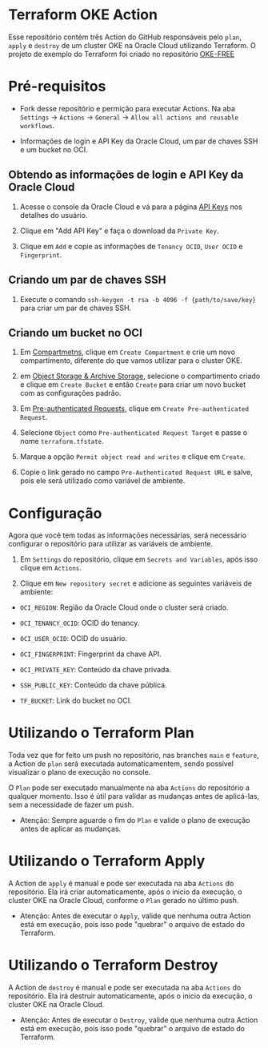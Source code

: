 # Terraform OKE Action

Esse repositório contém três Action do GitHub responsáveis pelo `plan`, `apply` e `destroy` de um cluster OKE na Oracle Cloud utilizando Terraform. O projeto de exemplo do Terraform foi criado no repositório [OKE-FREE]()

# Pré-requisitos

- Fork desse repositório e permição para executar Actions. Na aba `Settings` -> `Actions` -> `General` -> `Allow all actions and reusable workflows`.

- Informações de login e API Key da Oracle Cloud, um par de chaves SSH e um bucket no OCI.

## Obtendo as informações de login e API Key da Oracle Cloud

1. Acesse o console da Oracle Cloud e vá para a página [API Keys](https://cloud.oracle.com/identity/domains/my-profile/api-keys) nos detalhes do usuário.

2. Clique em "Add API Key" e faça o download da `Private Key`.

3. Clique em `Add` e copie as informações de `Tenancy OCID`, `User OCID` e `Fingerprint`.

## Criando um par de chaves SSH

1. Execute o comando `ssh-keygen -t rsa -b 4096 -f {path/to/save/key}` para criar um par de chaves SSH.

## Criando um bucket no OCI

1. Em [Compartmetns](https://cloud.oracle.com/identity/compartments), clique em `Create Compartment` e crie um novo compartimento, diferente do que vamos utilizar para o cluster OKE.

2. em [Object Storage & Archive Storage](https://cloud.oracle.com/object-storage/buckets), selecione o compartimento criado e clique em `Create Bucket` e então `Create` para criar um novo bucket com as configurações padrão.

3. Em [Pre-authenticated Requests](https://cloud.oracle.com/object-storage/pre-authenticated-requests), clique em `Create Pre-authenticated Request`.

4. Selecione `Object` como `Pre-authenticated Request Target` e passe o nome `terraform.tfstate`.

5. Marque a opção `Permit object read and writes` e clique em `Create`.

6. Copie o link gerado no campo `Pre-Authenticated Request URL` e salve, pois ele será utilizado como variável de ambiente.

# Configuração

Agora que você tem todas as informações necessárias, será necessário configurar o repositório para utilizar as variáveis de ambiente.

1. Em `Settings` do repositório, clique em `Secrets and Variables`, após isso clique em `Actions`.

2. Clique em `New repository secret` e adicione as seguintes variáveis de ambiente:

- `OCI_REGION`: Região da Oracle Cloud onde o cluster será criado.

- `OCI_TENANCY_OCID`: OCID do tenancy.

- `OCI_USER_OCID`: OCID do usuário.

- `OCI_FINGERPRINT`: Fingerprint da chave API.

- `OCI_PRIVATE_KEY`: Conteúdo da chave privada.

- `SSH_PUBLIC_KEY`: Conteúdo da chave pública.

- `TF_BUCKET`: Link do bucket no OCI.

# Utilizando o Terraform Plan

Toda vez que for feito um push no repositório, nas branches `main` e `feature`, a Action de `plan` será executada automaticamentem, sendo possível visualizar o plano de execução no console.

O `Plan` pode ser executado manualmente na aba `Actions` do repositório a qualquer momento. Isso é útil para validar as mudanças antes de aplicá-las, sem a necessidade de fazer um push.

* Atenção: Sempre aguarde o fim do `Plan` e valide o plano de execução antes de aplicar as mudanças.

# Utilizando o Terraform Apply

A Action de `apply` é manual e pode ser executada na aba `Actions` do repositório. Ela irá criar automaticamente, após o inicio da execução, o cluster OKE na Oracle Cloud, conforme o `Plan` gerado no último push.

* Atenção: Antes de executar o `Apply`, valide que nenhuma outra Action está em execução, pois isso pode "quebrar" o arquivo de estado do Terraform.

# Utilizando o Terraform Destroy

A Action de `destroy` é manual e pode ser executada na aba `Actions` do repositório. Ela irá destruir automaticamente, após o inicio da execução, o cluster OKE na Oracle Cloud.

* Atenção: Antes de executar o `Destroy`, valide que nenhuma outra Action está em execução, pois isso pode "quebrar" o arquivo de estado do Terraform. 